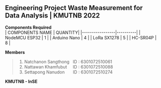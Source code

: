 ## Engineering Project Waste Measurement for Data Analysis | KMUTNB 2022

**Components Required** <br>
| COMPONENTS NAME |  QUANTITY| 
|-----------------|----------|
| NodeMCU ESP32   |    1     |
| Arduino Nano    |    4     |
| LoRa SX1278     |    5     |
| HC-SR04P        |    8     |

**Members**<br>
> 1) Natchanon Sangthong  &nbsp; ID : 6301072510061 <br>
> 2) Nattawan  Khamfubut  &nbsp;&nbsp;&nbsp; ID : 6301072510088 <br>
> 3) Settapong Nanudon   &nbsp;&nbsp;&nbsp;&nbsp;&nbsp; ID : 6301072510274 <br>

 **KMUTNB - InSE**     
